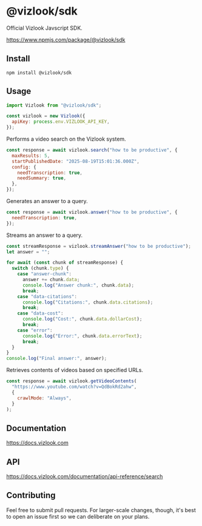 # @vizlook/sdk

Official Vizlook Javscript SDK.

https://www.npmjs.com/package/@vizlook/sdk

## Install

```
npm install @vizlook/sdk
```

## Usage

```js
import Vizlook from "@vizlook/sdk";

const vizlook = new Vizlook({
  apiKey: process.env.VIZLOOK_API_KEY,
});
```

Performs a video search on the Vizlook system.

```javascript
const response = await vizlook.search("how to be productive", {
  maxResults: 5,
  startPublishedDate: "2025-08-19T15:01:36.000Z",
  config: {
    needTranscription: true,
    needSummary: true,
  },
});
```

Generates an answer to a query.

```javascript
const response = await vizlook.answer("how to be productive", {
  needTranscription: true,
});
```

Streams an answer to a query.

```javascript
const streamResponse = vizlook.streamAnswer("how to be productive");
let answer = "";

for await (const chunk of streamResponse) {
  switch (chunk.type) {
    case "answer-chunk":
      answer += chunk.data;
      console.log("Answer chunk:", chunk.data);
      break;
    case "data-citations":
      console.log("Citations:", chunk.data.citations);
      break;
    case "data-cost":
      console.log("Cost:", chunk.data.dollarCost);
      break;
    case "error":
      console.log("Error:", chunk.data.errorText);
      break;
  }
}
console.log("Final answer:", answer);
```

Retrieves contents of videos based on specified URLs.

```javascript
const response = await vizlook.getVideoContents(
  "https://www.youtube.com/watch?v=QdBokRd2ahw",
  {
    crawlMode: "Always",
  }
);
```

## Documentation

https://docs.vizlook.com

## API

https://docs.vizlook.com/documentation/api-reference/search

## Contributing

Feel free to submit pull requests. For larger-scale changes, though, it's best to open an issue first so we can deliberate on your plans.
